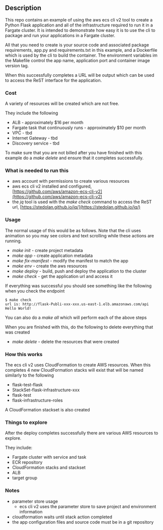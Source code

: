## Description

This repo contains an example of using the aws ecs cli v2 tool to create a Python Flask application
and all of the infrastructure required to run it in a Fargate cluster.
It is intended to demonstrate how easy it is to use the cli to package and run your applications
in a Fargate cluster.

All that you need to create is your source code and associated package requirements, app.py and requirements.txt
in this example, and a Dockerfile which is used by the cli to build the container.
The environment variables im the Makefile control the app name, application port and container image version tag.

When this successfully completes a URL will be output which can be used to access the ReST interface
for the application.

### Cost

A variety of resources will be created which are not free.

They include the following

* ALB - approximately $16 per month
* Fargate task that continuously runs - approximately $10 per month
* VPC - tbd
* Internet Gateway - tbd
* Discovery service - tbd

To make sure that you are not billed after you have finished with this example do a *make delete* and ensure
that it completes successfully.

### What is needed to run this

* aws account with permissions to create various resources
* aws ecs cli v2 installed and configured, [https://github.com/aws/amazon-ecs-cli-v2](https://github.com/aws/amazon-ecs-cli-v2)
* the *jq* tool is used with the *make check* command to access the ReST url, [https://stedolan.github.io/jq/](https://stedolan.github.io/jq/)

### Usage

The normal usage of this would be as follows.
Note that the cli uses animation so you may see colors and text scrolling while these actions are running.

* *make init* - create project metadata
* *make app* - create application metadata
* *make fix-manifest* - modify the manifest to match the app
* *make env* - create the aws resources
* *make deploy* - build, push and deploy the application to the cluster
* *make check* - get the application url and access it

If everything was successful you should see something like the following when you check the endpoint

```
$ make check
url is: http://flask-Publi-xxx-xxx.us-east-1.elb.amazonaws.com/api
Hello World!

```
You can also do a *make all* which will perform each of the above steps

When you are finished with this, do the following to delete everything that was created

* *make delete* - delete the resources that were created

### How this works

The ecs cli v2 uses CloudFormation to create AWS resources.
When this completes 4 new CloudFormation stacks will exist that will be named similarly to the following

* flask-test-flask
* StackSet-flask-infrastructure-xxx
* flask-test
* flask-infrastructure-roles

A CloudFormation stackset is also created

### Things to explore

After the deploy completes successfully there are various AWS resources to explore.

They include:

* Fargate cluster with service and task
* ECR repository
* CloudFormation stacks and stackset
* ALB
* target group

### Notes

* parameter store usage
  * ecs cli v2 uses the parameter store to save project and environment information
* cloudformation waits until stack action completed
* the app configuration files and source code must be in a git repository

